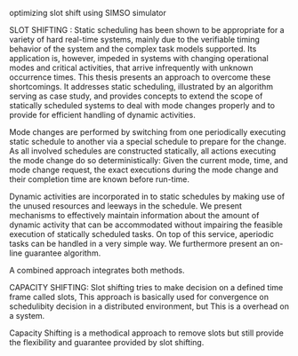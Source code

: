 optimizing slot shift using SIMSO simulator

SLOT SHIFTING : 
Static scheduling has been shown to be appropriate for a variety of hard real-time systems, mainly due to the verifiable timing behavior of the system and the complex task models supported.
Its application is, however, impeded in systems with changing operational modes and critical activities, that arrive infrequently with unknown occurrence times. This thesis presents an approach to overcome these shortcomings. It addresses static scheduling, illustrated by an algorithm serving as case study, and provides concepts to extend the scope of statically scheduled systems to deal with mode changes properly and to provide for efficient handling of dynamic activities.

Mode changes are performed by switching from one periodically executing static schedule to another via a special schedule to prepare for the change. As all involved schedules are constructed statically, all actions executing the mode change do so deterministically: Given the current mode, time, and mode change request, the exact executions during the mode change and their completion time are known before run-time.

Dynamic activities are incorporated in to static schedules by making use of the unused resources and leeways in the schedule. We present mechanisms to effectively maintain information about the amount of dynamic activity that can be accommodated without impairing the feasible execution of statically scheduled tasks. On top of this service, aperiodic tasks can be handled in a very simple way. We furthermore present an on-line guarantee algorithm.

A combined approach integrates both methods.

CAPACITY SHIFTING: 
Slot shifting tries to make decision on a defined time frame called slots, This approach is basically used for convergence on schedulibity decision
in a distributed environment, but This is a overhead on a system.

Capacity Shifting is a methodical approach to remove slots but still provide the flexibility and guarantee provided by slot shifting.

